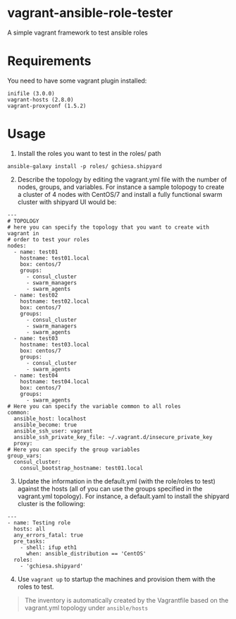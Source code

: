 # vagrant-ansible-role-tester
A simple vagrant framework to test ansible roles

# Requirements
You need to have some vagrant plugin installed:
```
inifile (3.0.0)
vagrant-hosts (2.8.0)
vagrant-proxyconf (1.5.2)
```

# Usage
1. Install the roles you want to test in the roles/ path

```
ansible-galaxy install -p roles/ gchiesa.shipyard
```

2. Describe the topology by editing the vagrant.yml file with the number of nodes,
groups, and variables. For instance a sample tolopogy to create a cluster of 4 nodes with CentOS/7 and install a fully functional swarm cluster with shipyard UI would be:

```
---
# TOPOLOGY
# here you can specify the topology that you want to create with vagrant in
# order to test your roles
nodes:
  - name: test01
    hostname: test01.local
    box: centos/7
    groups:
      - consul_cluster
      - swarm_managers
      - swarm_agents
  - name: test02
    hostname: test02.local
    box: centos/7
    groups:
      - consul_cluster
      - swarm_managers
      - swarm_agents
  - name: test03
    hostname: test03.local
    box: centos/7
    groups:
      - consul_cluster
      - swarm_agents
  - name: test04
    hostname: test04.local
    box: centos/7
    groups:
      - swarm_agents
# Here you can specify the variable common to all roles
common:
  ansible_host: localhost
  ansible_become: true
  ansible_ssh_user: vagrant
  ansible_ssh_private_key_file: ~/.vagrant.d/insecure_private_key
  proxy:
# Here you can specify the group variables
group_vars:
  consul_cluster:
    consul_bootstrap_hostname: test01.local

```

3. Update the information in the default.yml (with the role/roles to test) against
the hosts (all of you can use the groups specified in the vagrant.yml topology).
For instance, a default.yaml to install the shipyard cluster is the following:

```
---
- name: Testing role
  hosts: all
  any_errors_fatal: true
  pre_tasks:
    - shell: ifup eth1
      when: ansible_distribution == 'CentOS'
  roles:
    - 'gchiesa.shipyard'
```

4. Use ```vagrant up``` to startup the machines and provision them with the roles to test.
> The inventory is automatically created by the Vagrantfile based on the vagrant.yml
>topology under ```ansible/hosts```
